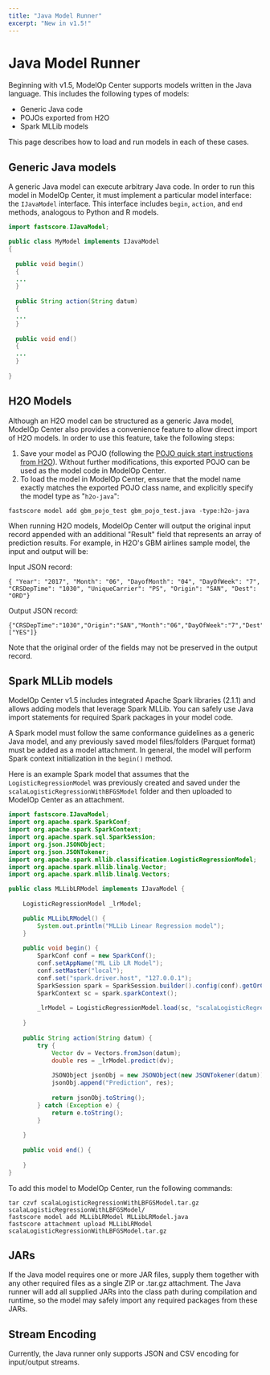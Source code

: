 ```yaml
---
title: "Java Model Runner"
excerpt: "New in v1.5!"
---
```

# Java Model Runner

Beginning with v1.5, ModelOp Center supports models written in the Java language. This includes the following types of models:

* Generic Java code
* POJOs exported from H2O
* Spark MLLib models

This page describes how to load and run models in each of these cases. 

## Generic Java models

A generic Java model can execute arbitrary Java code. In order to run this model in ModelOp Center, it must implement a particular model interface: the `IJavaModel` interface. This interface includes `begin`, `action`, and `end` methods, analogous to Python and R models. 

``` java
import fastscore.IJavaModel;

public class MyModel implements IJavaModel 
{
  
  public void begin()
  {
  ...
  }
  
  public String action(String datum)
  {
  ...
  }
  
  public void end()
  {
  ...
  }
  
}
```

## H2O Models

Although an H2O model can be structured as a generic Java model, ModelOp Center also provides a convenience feature to allow direct import of H2O models. In order to use this feature, take the following steps:

1. Save your model as POJO (following the [POJO quick start instructions from H2O](https://h2o-release.s3.amazonaws.com/h2o/rel-turing/1/docs-website/h2o-docs/pojo-quick-start.html)). Without further modifications, this exported POJO can be used as the model code in ModelOp Center.
2. To load the model in ModelOp Center, ensure that the model name exactly matches the exported POJO class name, and explicitly specify the model type as "`h2o-java`":

```
fastscore model add gbm_pojo_test gbm_pojo_test.java -type:h2o-java
```

When running H2O models, ModelOp Center will output the original input record appended with an additional "Result" field that represents an array of prediction results. For example, in H2O's GBM airlines sample model, the input and output will be:

Input JSON record:

```
{ "Year": "2017", "Month": "06", "DayofMonth": "04", "DayOfWeek": "7", "CRSDepTime": "1030", "UniqueCarrier": "PS", "Origin": "SAN", "Dest": "ORD"}
```

Output JSON record:

```
{"CRSDepTime":"1030","Origin":"SAN","Month":"06","DayOfWeek":"7","Dest":"ORD","Year":"2017","UniqueCarrier":"PS","DayofMonth":"04","Result":["YES"]}
````

Note that the original order of the fields may not be preserved in the output record.

## Spark MLLib models

ModelOp Center v1.5 includes integrated Apache Spark libraries (2.1.1) and allows adding models that leverage Spark MLLib. You can safely use Java import statements for required Spark packages in your model code. 

A Spark model must follow the same conformance guidelines as a generic Java model, and any previously saved model files/folders (Parquet format) must be added as a model attachment. In general, the model will perform Spark context initialization in the `begin()` method.

Here is an example Spark model that assumes that the `LogisticRegressionModel` was previously created and saved under the `scalaLogisticRegressionWithBFGSModel` folder and then uploaded to ModelOp Center as an attachment.

``` java
import fastscore.IJavaModel;
import org.apache.spark.SparkConf;
import org.apache.spark.SparkContext;
import org.apache.spark.sql.SparkSession;
import org.json.JSONObject;
import org.json.JSONTokener;
import org.apache.spark.mllib.classification.LogisticRegressionModel;
import org.apache.spark.mllib.linalg.Vector;
import org.apache.spark.mllib.linalg.Vectors;

public class MLLibLRModel implements IJavaModel {
     
    LogisticRegressionModel _lrModel;

    public MLLibLRModel() {
        System.out.println("MLLib Linear Regression model");
    }
    
    public void begin() {
        SparkConf conf = new SparkConf();
        conf.setAppName("ML Lib LR Model");
        conf.setMaster("local");
        conf.set("spark.driver.host", "127.0.0.1");
        SparkSession spark = SparkSession.builder().config(conf).getOrCreate();
        SparkContext sc = spark.sparkContext();
        
        _lrModel = LogisticRegressionModel.load(sc, "scalaLogisticRegressionWithLBFGSModel");
        
    }
        
    public String action(String datum) {
        try {
            Vector dv = Vectors.fromJson(datum);
            double res = _lrModel.predict(dv);
        
            JSONObject jsonObj = new JSONObject(new JSONTokener(datum));
            jsonObj.append("Prediction", res);
        
            return jsonObj.toString();
        } catch (Exception e) {
            return e.toString();
        }
    
    }
     
    public void end() {
         
    }
}
```

To add this model to ModelOp Center, run the following commands:

```
tar czvf scalaLogisticRegressionWithLBFGSModel.tar.gz scalaLogisticRegressionWithLBFGSModel/
fastscore model add MLLibLRModel MLLibLRModel.java
fastscore attachment upload MLLibLRModel scalaLogisticRegressionWithLBFGSModel.tar.gz
```

## JARs

If the Java model requires one or more JAR files, supply them together with any other required files as a single ZIP or .tar.gz attachment. The Java runner will add all supplied JARs into the class path during compilation and runtime, so the model may safely import any required packages from these JARs.

## Stream Encoding

Currently, the Java runner only supports JSON and CSV encoding for input/output streams.
